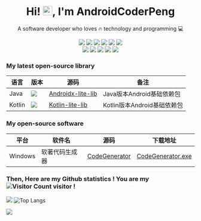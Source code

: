 <!-- 标题 + 个人描述, emoji 取自: http://emojihomepage.com -->
<p align="center">
  <h1 height="200px" align="center">
    Hi! <img src="https://cdn.jsdelivr.net/gh/MaleWeb/picture/images/techblog/hi.gif" width="25">, I'm AndroidCoderPeng
  </h1>
   <p align="center">A software developer who loves 🔥 technology and programming 💻</p>
</p>

<!-- 
  技术栈标签, 小标签来自: https://shields.io/
  1. shields 链接格式: https://img.shields.io/badge/-{标签文本}-{标签背景色}?style={标签类型}&logo={标签前面 Logo}&logoColor={Logo 颜色}
  2. shields 可选 Logo 列表参考: https://github.com/simple-icons/simple-icons/blob/develop/slugs.md
-->
<div align="center">
  <img src="https://img.shields.io/badge/-Java-f6da1c?style=flat&logo=oracle&logoColor=white">
  <img src="https://img.shields.io/badge/-Kotlin-purple?style=flat&logo=kotlin&logoColor=white">
  <img src="https://img.shields.io/badge/-C Sharp-green?style=flat&logo=csharp&logoColor=white">
  <img src="https://img.shields.io/badge/-Swift-orange?style=flat&logo=swift&logoColor=white">
  <img src="https://img.shields.io/badge/-C++-grey?style=flat&logo=cplusplus&logoColor=white">
  <img src="https://img.shields.io/badge/-SQL-red?style=flat&logo=mysql&logoColor=white">
</div>
<div align="center">
  <img src="https://img.shields.io/badge/-Git-ee462c?style=flat&logo=git&logoColor=white">
  <img src="https://img.shields.io/badge/-Github-black?style=flat&logo=github&logoColor=white">
  <img src="https://img.shields.io/badge/-Spring Boot-green?style=flat&logo=springboot&logoColor=white">
  <img src="https://img.shields.io/badge/-WPF-blue?style=flat&logo=microsoft&logoColor=white">
  <img src="https://img.shields.io/badge/-Qt-green?style=flat&logo=qt&logoColor=white">
</div>

### My latest open-source library

| 语言     | 版本                                                                                                                         | 源码                                                                         | 备注                   |
|--------|----------------------------------------------------------------------------------------------------------------------------|----------------------------------------------------------------------------|----------------------|
| Java   | [![](https://jitpack.io/v/AndroidCoderPeng/Androidx-lite-lib.svg)](https://jitpack.io/#AndroidCoderPeng/Androidx-lite-lib) | [Androidx-lite-lib](https://github.com/AndroidCoderPeng/Androidx-lite-lib) | Java版本Android基础依赖包   |
| Kotlin | [![](https://jitpack.io/v/AndroidCoderPeng/Kotlin-lite-lib.svg)](https://jitpack.io/#AndroidCoderPeng/Kotlin-lite-lib)     | [Kotlin-lite-lib](https://github.com/AndroidCoderPeng/Kotlin-lite-lib)     | Kotlin版本Android基础依赖包 |

### My open-source software

| 平台      | 软件名     | 源码                                                                 | 下载地址                                                                                                       |
|---------|---------|--------------------------------------------------------------------|------------------------------------------------------------------------------------------------------------|
| Windows | 软著代码生成器 | [CodeGenerator](https://github.com/AndroidCoderPeng/CodeGenerator) | [CodeGenerator.exe](https://github.com/AndroidCoderPeng/CodeGenerator/blob/main/Example/CodeGenerator.exe) |

### Then, Here are my Github statistics ! You are my ![Visitor Count](https://profile-counter.glitch.me/AndroidCoderPeng/count.svg) visitor !

![](https://github-readme-stats.vercel.app/api?username=AndroidCoderPeng&show_icons=true&theme=aura&hide=issues)
![Top Langs](https://github-readme-stats.vercel.app/api/top-langs/?username=AndroidCoderPeng&layout=compact&theme=aura)

![](https://github-readme-activity-graph.cyclic.app/graph?username=AndroidCoderPeng)
